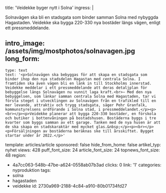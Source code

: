 title: 'Veidekke byger nytt i Solna'
ingress: |
  <p>Solnavägen ska bli en stadsgata som binder samman Solna med nybyggda Hagastaden. Veidekke ska bygga 220-330 nya bostäder längs vägen, enligt ett pressmeddelande.
  </p>
  
intro_image: /assets/img/mostphotos/solnavagen.jpg
long_form:
  -
    type: text
    text: '<p>Solnavägen ska bebyggas för att skapa en stadsgata som binder ihop den nya stadsdelen Hagastan med centrala Solna. I framtiden ska även vägen bli en länk in till Stockholms innerstad. Veidekke meddelar i ett pressmeddelande att deras detaljplan för bebyggelse längs Solnavägen nu vunnit laga kraft.<br>– Med den nya bebyggelsen, som länkar samman centrala Solna med Hagastaden, tar vi första steget i utvecklingen av Solnavägen från en trafikled till en mer levande, attraktiv och trygg stadsgata, säger Pehr Granfalk, kommunstyrelsens ordförande i Solna stad, i pressmeddelandet.</p><p><br></p><p>Veidekke planerar att bygga 220-330 bostäder, en förskola och butiker i bottenvåningen på bostadshusen. Bostäderna byggs i tre kvarter som byggs samman av ett garage. Tanken med de nya husen är att de ska skapa en stadskaraktär med mycket glas.&nbsp;</p><p><br></p><p>Försäljningen av bostäderna beräknas ske till årsskiftet. Bygget startar under år 2022.</p>'
template: articles/article
sponsored: false
hide_from_home: false
artikel_typ: nyhet
views: 428
puff_font_size: 24
article_font_size: 24
topnews_font_size: 48
region:
  - 4a7cc063-548b-47be-a624-0558ab07b3ad
clicks: 0
link: '1'
categories: nyproduktion
tags:
  - solna
  - hagastaden
  - veidekke
id: 2730a969-2188-4c84-a910-80b01734fd27
